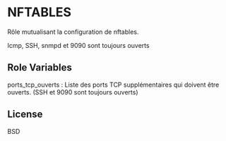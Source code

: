 NFTABLES
=========

Rôle mutualisant la configuration de nftables. 

Icmp, SSH, snmpd et 9090 sont toujours ouverts

Role Variables
--------------

ports_tcp_ouverts : Liste des ports TCP supplémentaires qui doivent être ouverts. (SSH et 9090 sont toujours ouverts)

License
-------

BSD

